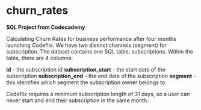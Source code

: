 # churn_rates

**SQL Project from Codecademy**

Calculating Churn Rates for business performance after four months launching Codeflix.
We have two distinct channels (segment) for subscription.
The dataset contains one SQL table, subscriptions. Within the table, there are 4 columns:

**id** - the subscription id
**subscription_start** - the start date of the subscription
**subscription_end** - the end date of the subscription
**segment** - this identifies which segment the subscription owner belongs to

Codeflix requires a minimum subscription length of 31 days, so a user can never start and end their subscription in the same month.
